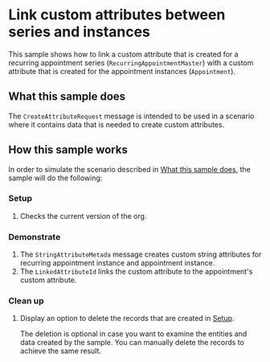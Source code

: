 # Link custom attributes between series and instances

This sample shows how to link a custom attribute that is created for a recurring appointment series (`RecurringAppointmentMaster`) with a custom attribute that is created for the appointment instances (`Appointment`).

## What this sample does

The `CreateAttributeRequest` message is intended to be used in a scenario where it contains data that is needed to create custom attributes.


## How this sample works

In order to simulate the scenario described in [What this sample does](#what-this-sample-does), the sample will do the following:

### Setup

1. Checks the current version of the org.

### Demonstrate

1. The `StringAttributeMetada` message creates custom string attributes for recurring appointment instance and appointment instance.
2. The `LinkedAttributeId` links the custom attribute to the appointment's custom attribute.

### Clean up

1. Display an option to delete the records that are created in [Setup](#setup).

    The deletion is optional in case you want to examine the entities and data created by the sample. You can manually delete the records to achieve the same result.
